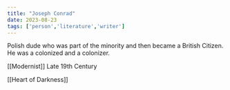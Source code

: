 ```yaml
---
title: "Joseph Conrad"
date: 2023-08-23
tags: ['person','literature','writer']
---
```


Polish dude who was part of the minority and then became a British Citizen. He was a colonized and a colonizer. 

[[Modernist]]
Late 19th Century


[[Heart of Darkness]] 

